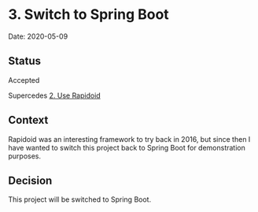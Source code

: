 # 3. Switch to Spring Boot

Date: 2020-05-09

## Status

Accepted

Supercedes [2. Use Rapidoid](0002-use-rapidoid.md)

## Context

Rapidoid was an interesting framework to try back in 2016, but since then I have wanted to switch this project back to Spring Boot for demonstration purposes.

## Decision

This project will be switched to Spring Boot.

